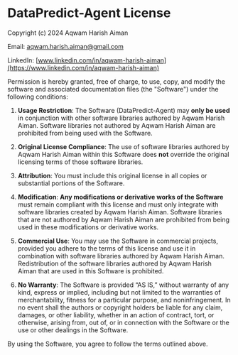 # DataPredict-Agent License

Copyright (c) 2024 Aqwam Harish Aiman

Email: aqwam.harish.aiman@gmail.com  

LinkedIn: [www.linkedin.com/in/aqwam-harish-aiman](https://www.linkedin.com/in/aqwam-harish-aiman)

Permission is hereby granted, free of charge, to use, copy, and modify the software and associated documentation files (the "Software") under the following conditions:

1. **Usage Restriction**: The Software (DataPredict-Agent) may **only be used** in conjunction with other software libraries authored by Aqwam Harish Aiman. Software libraries not authored by Aqwam Harish Aiman are prohibited from being used with the Software.

2. **Original License Compliance**: The use of software libraries authored by Aqwam Harish Aiman within this Software does **not** override the original licensing terms of those software libraries.

3. **Attribution**: You must include this original license in all copies or substantial portions of the Software.

4. **Modification**: **Any modifications or derivative works of the Software** must remain compliant with this license and must only integrate with software libraries created by Aqwam Harish Aiman. Software libraries that are not authored by Aqwam Harish Aiman are prohibited from being used in these modifications or derivative works.

5. **Commercial Use**: You may use the Software in commercial projects, provided you adhere to the terms of this license and use it in combination with software libraries authored by Aqwam Harish Aiman. Redistribution of the software libraries authored by Aqwam Harish Aiman that are used in this Software is prohibited.

6. **No Warranty**: The Software is provided “AS IS,” without warranty of any kind, express or implied, including but not limited to the warranties of merchantability, fitness for a particular purpose, and noninfringement. In no event shall the authors or copyright holders be liable for any claim, damages, or other liability, whether in an action of contract, tort, or otherwise, arising from, out of, or in connection with the Software or the use or other dealings in the Software.

By using the Software, you agree to follow the terms outlined above.
